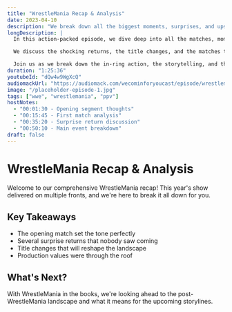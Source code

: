 ```yaml
---
title: "WrestleMania Recap & Analysis"
date: 2023-04-10
description: "We break down all the biggest moments, surprises, and upsets from this year's WrestleMania!"
longDescription: |
  In this action-packed episode, we dive deep into all the matches, moments, and surprises from WrestleMania. From the opening match to the main event, we leave no stone unturned in our analysis.

  We discuss the shocking returns, the title changes, and the matches that stole the show. Plus, we share our thoughts on what these developments mean for the future of WWE programming in the coming months.

  Join us as we break down the in-ring action, the storytelling, and the production value of the biggest show of the year. Whether you loved it or had some criticisms, this episode has something for every wrestling fan.
duration: "1:25:36"
youtubeId: "dQw4w9WgXcQ"
audiomackUrl: "https://audiomack.com/wecominforyoucast/episode/wrestlemania-recap-analysis"
image: "/placeholder-episode-1.jpg"
tags: ["wwe", "wrestlemania", "ppv"]
hostNotes:
  - "00:01:30 - Opening segment thoughts"
  - "00:15:45 - First match analysis"
  - "00:35:20 - Surprise return discussion"
  - "00:50:10 - Main event breakdown"
draft: false
---
```


# WrestleMania Recap & Analysis

Welcome to our comprehensive WrestleMania recap! This year's show delivered on multiple fronts, and we're here to break it all down for you.

## Key Takeaways

- The opening match set the tone perfectly
- Several surprise returns that nobody saw coming
- Title changes that will reshape the landscape
- Production values were through the roof

## What's Next?

With WrestleMania in the books, we're looking ahead to the post-WrestleMania landscape and what it means for the upcoming storylines.
